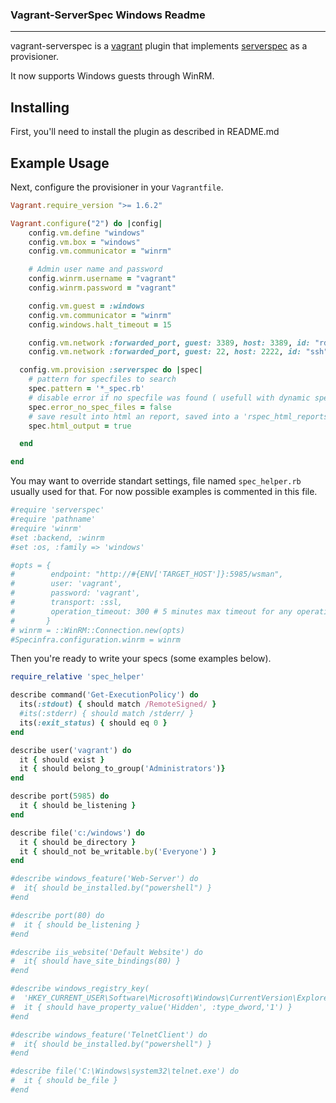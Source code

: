 ### Vagrant-ServerSpec Windows Readme
***

vagrant-serverspec is a [vagrant](http://vagrantup.com) plugin that implements
[serverspec](http://serverspec.org) as a provisioner.

It now supports Windows guests through WinRM.

## Installing

First, you'll need to install the plugin as described in README.md

## Example Usage

Next, configure the provisioner in your `Vagrantfile`.

```ruby
Vagrant.require_version ">= 1.6.2"

Vagrant.configure("2") do |config|
    config.vm.define "windows"
    config.vm.box = "windows"
    config.vm.communicator = "winrm"

    # Admin user name and password
    config.winrm.username = "vagrant"
    config.winrm.password = "vagrant"

    config.vm.guest = :windows
    config.vm.communicator = "winrm"
    config.windows.halt_timeout = 15

    config.vm.network :forwarded_port, guest: 3389, host: 3389, id: "rdp", auto_correct: true
    config.vm.network :forwarded_port, guest: 22, host: 2222, id: "ssh", auto_correct: true

  config.vm.provision :serverspec do |spec|
    # pattern for specfiles to search
    spec.pattern = '*_spec.rb'
    # disable error if no specfile was found ( usefull with dynamic specfile retrieving through another provisionner like Ansible Galaxy => specfiles can be saved into ansible role repository for example ). Default: true
    spec.error_no_spec_files = false
    # save result into html an report, saved into a 'rspec_html_reports' directory. Default: false
    spec.html_output = true

  end

end
```

You may want to override standart settings, file named `spec_helper.rb` usually used for that.
For now possible examples is commented in this file.

```ruby
#require 'serverspec'
#require 'pathname'
#require 'winrm'
#set :backend, :winrm
#set :os, :family => 'windows'

#opts = {
#        endpoint: "http://#{ENV['TARGET_HOST']}:5985/wsman",
#        user: 'vagrant',
#        password: 'vagrant',
#        transport: :ssl,
#        operation_timeout: 300 # 5 minutes max timeout for any operation 
#       }
# winrm = ::WinRM::Connection.new(opts)
#Specinfra.configuration.winrm = winrm
```

Then you're ready to write your specs (some examples below).

```ruby
require_relative 'spec_helper'

describe command('Get-ExecutionPolicy') do
  its(:stdout) { should match /RemoteSigned/ }
  #its(:stderr) { should match /stderr/ }
  its(:exit_status) { should eq 0 }
end

describe user('vagrant') do
  it { should exist }
  it { should belong_to_group('Administrators')}
end

describe port(5985) do
  it { should be_listening }
end

describe file('c:/windows') do
  it { should be_directory }
  it { should_not be_writable.by('Everyone') }
end

#describe windows_feature('Web-Server') do
#  it{ should be_installed.by("powershell") }
#end

#describe port(80) do
#  it { should be_listening }
#end

#describe iis_website('Default Website') do
#  it{ should have_site_bindings(80) }
#end

#describe windows_registry_key(
#  'HKEY_CURRENT_USER\Software\Microsoft\Windows\CurrentVersion\Explorer\advanced') do
#  it { should have_property_value('Hidden', :type_dword,'1') }
#end

#describe windows_feature('TelnetClient') do
#  it{ should be_installed.by("powershell") }
#end

#describe file('C:\Windows\system32\telnet.exe') do
#  it { should be_file }
#end
```

